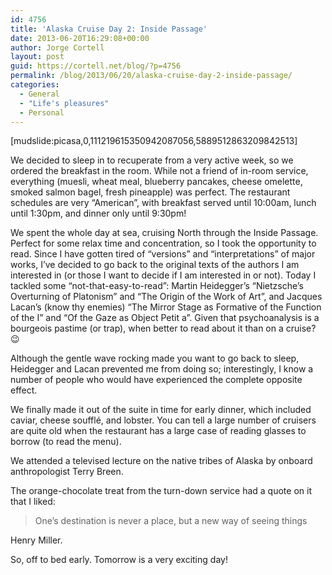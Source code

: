 ```yaml
---
id: 4756
title: 'Alaska Cruise Day 2: Inside Passage'
date: 2013-06-20T16:29:08+00:00
author: Jorge Cortell
layout: post
guid: https://cortell.net/blog/?p=4756
permalink: /blog/2013/06/20/alaska-cruise-day-2-inside-passage/
categories:
  - General
  - "Life's pleasures"
  - Personal
---
```

[mudslide:picasa,0,111219615350942087056,5889512863209842513]

We decided to sleep in to recuperate from a very active week, so we ordered the breakfast in the room. While not a friend of in-room service, everything (muesli, wheat meal, blueberry pancakes, cheese omelette, smoked salmon bagel, fresh pineapple) was perfect. The restaurant schedules are very “American”, with breakfast served until 10:00am, lunch until 1:30pm, and dinner only until 9:30pm!

We spent the whole day at sea, cruising North through the Inside Passage. Perfect for some relax time and concentration, so I took the opportunity to read. Since I have gotten tired of “versions” and “interpretations” of major works, I’ve decided to go back to the original texts of the authors I am interested in (or those I want to decide if I am interested in or not). Today I tackled some “not-that-easy-to-read”: Martin Heidegger’s “Nietzsche’s Overturning of Platonism” and “The Origin of the Work of Art”, and Jacques Lacan’s (know thy enemies) “The Mirror Stage as Formative of the Function of the I” and “Of the Gaze as Object Petit a”. Given that psychoanalysis is a bourgeois pastime (or trap), when better to read about it than on a cruise? 😉

Although the gentle wave rocking made you want to go back to sleep, Heidegger and Lacan prevented me from doing so; interestingly, I know a number of people who would have experienced the complete opposite effect.

We finally made it out of the suite in time for early dinner, which included caviar, cheese soufflé, and lobster. You can tell a large number of cruisers are quite old when the restaurant has a large case of reading glasses to borrow (to read the menu).

We attended a televised lecture on the native tribes of Alaska by onboard anthropologist Terry Breen.

The orange-chocolate treat from the turn-down service had a quote on it that I liked:

> One’s destination is never a place, but a new way of seeing things

Henry Miller.

So, off to bed early. Tomorrow is a very exciting day!